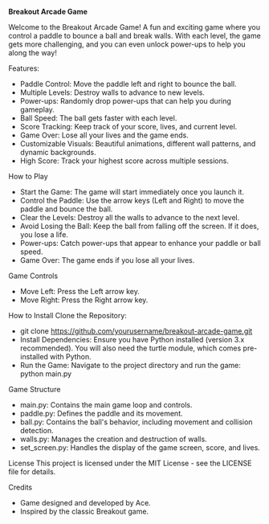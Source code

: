 **Breakout Arcade Game**

Welcome to the Breakout Arcade Game! A fun and exciting game where you control a paddle to bounce a ball and break walls. With each level, the game gets more challenging, and you can even unlock power-ups to help you along the way!

Features:
- Paddle Control: Move the paddle left and right to bounce the ball.
- Multiple Levels: Destroy walls to advance to new levels.
- Power-ups: Randomly drop power-ups that can help you during gameplay.
- Ball Speed: The ball gets faster with each level.
- Score Tracking: Keep track of your score, lives, and current level.
- Game Over: Lose all your lives and the game ends.
- Customizable Visuals: Beautiful animations, different wall patterns, and dynamic backgrounds.
- High Score: Track your highest score across multiple sessions.

How to Play
- Start the Game: The game will start immediately once you launch it.
- Control the Paddle: Use the arrow keys (Left and Right) to move the paddle and bounce the ball.
- Clear the Levels: Destroy all the walls to advance to the next level.
- Avoid Losing the Ball: Keep the ball from falling off the screen. If it does, you lose a life.
- Power-ups: Catch power-ups that appear to enhance your paddle or ball speed.
- Game Over: The game ends if you lose all your lives.

Game Controls
- Move Left: Press the Left arrow key.
- Move Right: Press the Right arrow key.

How to Install
Clone the Repository:
- git clone https://github.com/yourusername/breakout-arcade-game.git
- Install Dependencies: Ensure you have Python installed (version 3.x recommended). You will also need the turtle module, which comes pre-installed with Python.
- Run the Game: Navigate to the project directory and run the game: python main.py

Game Structure
- main.py: Contains the main game loop and controls.
- paddle.py: Defines the paddle and its movement.
- ball.py: Contains the ball's behavior, including movement and collision detection.
- walls.py: Manages the creation and destruction of walls.
- set_screen.py: Handles the display of the game screen, score, and lives.

License
This project is licensed under the MIT License - see the LICENSE file for details.

Credits
- Game designed and developed by Ace.
- Inspired by the classic Breakout game.